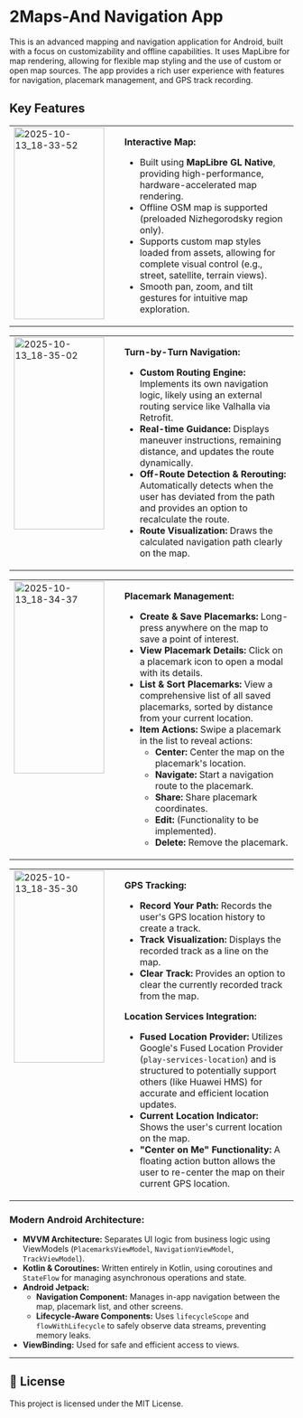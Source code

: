# 2Maps-And Navigation App

This is an advanced mapping and navigation application for Android, built with a focus on customizability and offline capabilities. It uses MapLibre for map rendering, allowing for flexible map styling and the use of custom or open map sources. The app provides a rich user experience with features for navigation, placemark management, and GPS track recording.

## Key Features

<table>
<tr>
<td width="180" valign="top">
<img width="160" height="340" alt="2025-10-13_18-33-52" src="https://github.com/user-attachments/assets/1ca55ad5-a222-4894-b662-f443ab84eb57" />
</td>
<td valign="top">

**Interactive Map:**
  - Built using **MapLibre GL Native**, providing high-performance, hardware-accelerated map rendering.
  - Offline OSM map is supported (preloaded Nizhegorodsky region only).
  - Supports custom map styles loaded from assets, allowing for complete visual control (e.g., street, satellite, terrain views).
  - Smooth pan, zoom, and tilt gestures for intuitive map exploration.

</td>
</tr>
</table>
<table>
<tr>
<td width="180" valign="top">
<img width="160" height="340" alt="2025-10-13_18-35-02" src="https://github.com/user-attachments/assets/28872196-de4a-494d-b0b3-800dfc49680e" />
</td>
<td valign="top">
  
**Turn-by-Turn Navigation:**
  - **Custom Routing Engine:** Implements its own navigation logic, likely using an external routing service like Valhalla via Retrofit.
  - **Real-time Guidance:** Displays maneuver instructions, remaining distance, and updates the route dynamically.
  - **Off-Route Detection & Rerouting:** Automatically detects when the user has deviated from the path and provides an option to recalculate the route.
  - **Route Visualization:** Draws the calculated navigation path clearly on the map.

</td>
</tr>
</table>
<table>
<tr>
<td width="180" valign="top">
<img width="160" height="340" alt="2025-10-13_18-34-37" src="https://github.com/user-attachments/assets/35fbe22d-e528-49e5-889f-a2064c9d8512" />
</td>
<td valign="top">
  
**Placemark Management:**
  - **Create & Save Placemarks:** Long-press anywhere on the map to save a point of interest.
  - **View Placemark Details:** Click on a placemark icon to open a modal with its details.
  - **List & Sort Placemarks:** View a comprehensive list of all saved placemarks, sorted by distance from your current location.
  - **Item Actions:** Swipe a placemark in the list to reveal actions:
    - **Center:** Center the map on the placemark's location.
    - **Navigate:** Start a navigation route to the placemark.
    - **Share:** Share placemark coordinates.
    - **Edit:** (Functionality to be implemented).
    - **Delete:** Remove the placemark.
      
  </td>
</tr>
</table>
<table>
<tr>
<td width="180" valign="top">
<img width="160" height="340" alt="2025-10-13_18-35-30" src="https://github.com/user-attachments/assets/03eb169d-a4e1-4c03-b522-1c657de5760a" />
</td>
<td valign="top">
  
**GPS Tracking:**
  - **Record Your Path:** Records the user's GPS location history to create a track.
  - **Track Visualization:** Displays the recorded track as a line on the map.
  - **Clear Track:** Provides an option to clear the currently recorded track from the map.

**Location Services Integration:**
  - **Fused Location Provider:** Utilizes Google's Fused Location Provider (`play-services-location`) and is structured to potentially support others (like Huawei HMS) for accurate and efficient location updates.
  - **Current Location Indicator:** Shows the user's current location on the map.
  - **"Center on Me" Functionality:** A floating action button allows the user to re-center the map on their current GPS location.
    
  </td>
</tr>
</table>


### Modern Android Architecture:
  - **MVVM Architecture:** Separates UI logic from business logic using ViewModels (`PlacemarksViewModel`, `NavigationViewModel`, `TrackViewModel`).
  - **Kotlin & Coroutines:** Written entirely in Kotlin, using coroutines and `StateFlow` for managing asynchronous operations and state.
  - **Android Jetpack:**
    - **Navigation Component:** Manages in-app navigation between the map, placemark list, and other screens.
    - **Lifecycle-Aware Components:** Uses `lifecycleScope` and `flowWithLifecycle` to safely observe data streams, preventing memory leaks.
  - **ViewBinding:** Used for safe and efficient access to views.
---

## 📜 License

This project is licensed under the MIT License.
